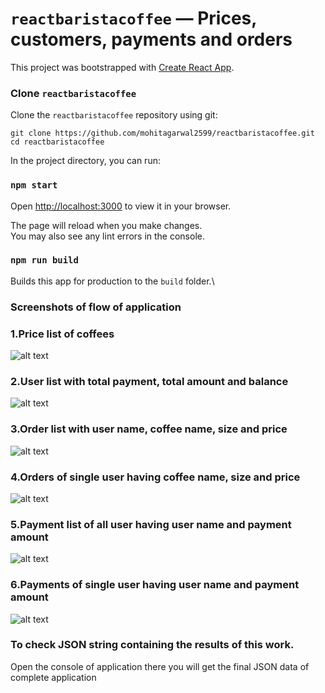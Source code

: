 # `reactbaristacoffee` — Prices, customers, payments and orders

This project was bootstrapped with [Create React App](https://github.com/facebook/create-react-app).

### Clone `reactbaristacoffee`

Clone the `reactbaristacoffee` repository using git:

```
git clone https://github.com/mohitagarwal2599/reactbaristacoffee.git
cd reactbaristacoffee
```

In the project directory, you can run:

### `npm start`

Open [http://localhost:3000](http://localhost:3000) to view it in your browser.

The page will reload when you make changes.\
You may also see any lint errors in the console.

### `npm run build`

Builds this app for production to the `build` folder.\

### Screenshots of flow of application

### 1.Price list of coffees
![alt text](https://github.com/mohitagarwal2599/reactbaristacoffee/blob/master/src/img/coffee-page.png?raw=true)


### 2.User list with total payment, total amount and balance
![alt text](https://github.com/mohitagarwal2599/reactbaristacoffee/blob/master/src/img/users-list.png?raw=true)


### 3.Order list with user name, coffee name, size and price
![alt text](https://github.com/mohitagarwal2599/reactbaristacoffee/blob/master/src/img/orders-list.png?raw=true)


### 4.Orders of single user having coffee name, size and price
![alt text](https://github.com/mohitagarwal2599/reactbaristacoffee/blob/master/src/img/users-orders.png?raw=true)


### 5.Payment list of all user having user name and payment amount
![alt text](https://github.com/mohitagarwal2599/reactbaristacoffee/blob/master/src/img/payment-list.png?raw=true)


### 6.Payments of single user having user name and payment amount
![alt text](https://github.com/mohitagarwal2599/reactbaristacoffee/blob/master/src/img/user-payments.png?raw=true)


### To check JSON string containing the results of this work.

Open the console of application there you will get the final JSON data of complete application
